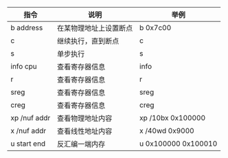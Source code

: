| 指令         | 说明                   | 举例                |
| ------------ | ---------------------- | ------------------- |
| b address    | 在某物理地址上设置断点 | b 0x7c00            |
| c            | 继续执行，直到断点     | c                   |
| s            | 单步执行               | s                   |
| info cpu     | 查看寄存器信息         | info                |
| r            | 查看寄存器信息         | r                   |
| sreg         | 查看寄存器信息         | sreg                |
| creg         | 查看寄存器信息         | creg                |
| xp /nuf addr | 查看物理地址内容       | xp /10bx 0x100000   |
| x /nuf addr  | 查看线性地址内容       | x /40wd 0x9000      |
| u start end  | 反汇编一端内存         | u 0x100000 0x100010 |

